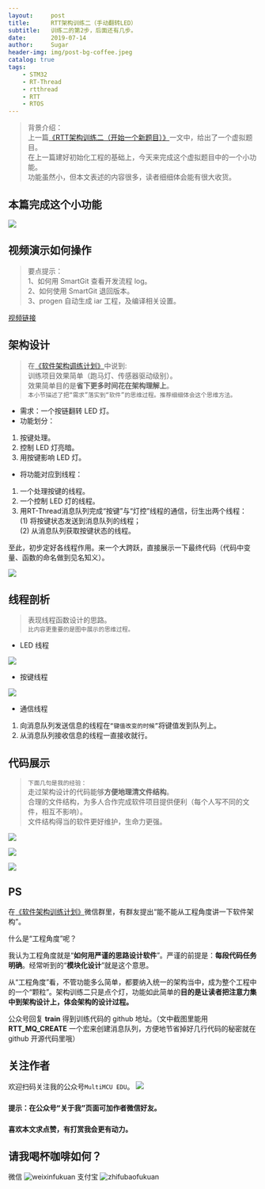 ```yaml
---
layout:     post
title:      RTT架构训练二（手动翻转LED）
subtitle:   训练二的第2步，后面还有几步。
date:       2019-07-14
author:     Sugar
header-img: img/post-bg-coffee.jpeg
catalog: true
tags:
    - STM32
    - RT-Thread
    - rtthread
    - RTT
    - RTOS
---
```


> 背景介绍：<br>
> 上一篇[《RTT架构训练二（开始一个新题目）》](https://mp.weixin.qq.com/s/1N2NyLj8SFcFou3QvoOsxQ)一文中，给出了一个虚拟题目。<br>
> 在上一篇建好初始化工程的基础上，今天来完成这个虚拟题目中的一个小功能。<br>
> 功能虽然小，但本文表述的内容很多，读者细细体会能有很大收货。

本篇完成这个小功能
---

![](https://github.com/SuWeipeng/img/raw/master/12_RT-Thread/%E8%AE%AD%E7%BB%83%E9%A2%98%E7%9B%AE_1_s1.jpg)

视频演示如何操作
---
> 要点提示：<br>
> 1、如何用 SmartGit 查看开发流程 log。<br>
> 2、如何使用 SmartGit 退回版本。<br>
> 3、progen 自动生成 iar 工程，及编译相关设置。<br>

[视频链接](https://youtu.be/Ab72mt6u52Y)

架构设计
---
> 在[《软件架构调练计划》](https://mp.weixin.qq.com/s/6wM1kMKWpOJxBatzTNxShQ)中说到:<br>
> 训练项目效果简单（跑马灯、传感器驱动级别）。<br>
> 效果简单目的是**省下更多时间花在架构理解上**。<br>
> `本小节描述了把“需求”落实到“软件”的思维过程。推荐细细体会这个思维方法。`

* 需求：一个按链翻转 LED 灯。
* 功能划分：
1. 按键处理。
2. 控制 LED 灯亮暗。
3. 用按键影响 LED 灯。
* 将功能对应到线程：
1. 一个处理按键的线程。
2. 一个控制 LED 灯的线程。
3. 用RT-Thread消息队列完成“按键”与“灯控”线程的通信，衍生出两个线程：<br>
(1) 将按键状态发送到消息队列的线程；<br>
(2) 从消息队列获取按键状态的线程。

至此，初步定好各线程作用。来一个大跨跃，直接展示一下最终代码（代码中变量、函数的命名做到见名知义）。

![](https://github.com/SuWeipeng/img/raw/master/12_RT-Thread/train2_3.jpg)

线程剖析
---
> 表现线程函数设计的思路。<br>
> `比内容更重要的是图中展示的思维过程。`

* LED 线程

![](https://github.com/SuWeipeng/img/raw/master/12_RT-Thread/train2_4.jpg)

* 按键线程

![](https://github.com/SuWeipeng/img/raw/master/12_RT-Thread/train2_5.jpg)

* 通信线程

1. 向消息队列发送信息的线程在`“键值改变的时候”`将键值发到队列上。
2. 从消息队列接收信息的线程一直接收就行。

代码展示
---
> `下面几句是我的经验：`<br>
> 走过架构设计的代码能够**方便地理清文件结构**。<br>
> 合理的文件结构，为多人合作完成软件项目提供便利（每个人写不同的文件，相互不影响）。<br>
> 文件结构得当的软件更好维护，生命力更强。

![](https://github.com/SuWeipeng/img/raw/master/12_RT-Thread/train2_6.jpg)

![](https://github.com/SuWeipeng/img/raw/master/12_RT-Thread/train2_7.jpg)

![](https://github.com/SuWeipeng/img/raw/master/12_RT-Thread/train2_8.jpg)

PS
---
在[《软件架构训练计划》]((https://mp.weixin.qq.com/s/6wM1kMKWpOJxBatzTNxShQ))微信群里，有群友提出“能不能从工程角度讲一下软件架构”。

什么是“工程角度”呢？

我认为工程角度就是“**如何用严谨的思路设计软件**”。严谨的前提是：**每段代码任务明确**。经常听到的“**模块化设计**”就是这个意思。

从“工程角度”看，不管功能多么简单，都要纳入统一的架构当中，成为整个工程中的一个“颗粒”。架构训练二只是点个灯，功能如此简单的**目的是让读者把注意力集中到架构设计上，体会架构的设计过程。**

公众号回复 **train** 得到训练代码的 github 地址。（文中截图里能用 **RTT_MQ_CREATE** 一个宏来创建消息队列，方便地节省掉好几行代码的秘密就在 github 开源代码里哦）

关注作者
---
欢迎扫码关注我的公众号`MultiMCU EDU`。
![](https://github.com/SuWeipeng/img/raw/master/gongzonghao.jpg)
### `提示：在公众号“关于我”页面可加作者微信好友。`
### `喜欢本文求点赞，有打赏我会更有动力。`

请我喝杯咖啡如何？
---
微信
![weixinfukuan](https://github.com/SuWeipeng/img/raw/master/weixinfukuan.jpg)
支付宝
![zhifubaofukuan](https://github.com/SuWeipeng/img/raw/master/zhifubaofukuan.jpg)